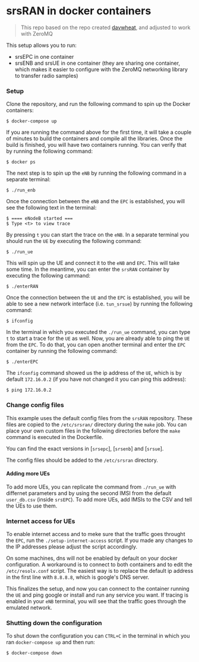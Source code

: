 # srsRAN in docker containers

> This repo based on the repo created [davwheat](https://github.com/davwheat/srsRAN-docker-emulated), and adjusted to work with ZeroMQ

This setup allows you to run:
- srsEPC in one container
- srsENB and srsUE in one container (they are sharing one container, which makes it easier to configure with the ZeroMQ networking library to transfer radio samples)

### Setup

Clone the repository, and run the following command to spin up the Docker containers:

    $ docker-compose up

If you are running the command above for the first time, it will take a couple of minutes to build the containers and compile all the libraries.
Once the build is finished, you will have two containers running. You can verify that by running the following command:

    $ docker ps

The next step is to spin up the `eNB` by running the following command in a separate terminal:

    $ ./run_enb

Once the connection between the `eNB` and the `EPC` is established, you will see the following text in the terminal:

    $ ==== eNodeB started ===
    $ Type <t> to view trace

By pressing `t` you can start the trace on the `eNB`. In a separate terminal you should run the `UE` by executing the following command:

    $ ./run_ue

This will spin up the UE and connect it to the `eNB` and `EPC`. This will take some time. In the meantime, you can enter the `srsRAN` container by executing the following cammand:

    $ ./enterRAN

Once the connection between the `UE` and the `EPC` is established, you will be able to see a new network interface (i.e. `tun_srsue`) by running the following command:

    $ ifconfig

In the terminal in which you executed the `./run_ue` command, you can type `t` to start a trace for the `UE` as well.
Now, you are already able to ping the `UE` from the `EPC`. To do that, you can open another terminal and enter the `EPC` container by running the following command:

    $ ./enterEPC

The `ifconfig` command showed us the ip address of the `UE`, which is by default `172.16.0.2` (if you have not changed it you can ping this address):

    $ ping 172.16.0.2

### Change config files

This example uses the default config files from the `srsRAN` repository. These files are copied
to the `/etc/srsran/` directory during the `make` job. You can place your own custom files in the
following directories before the `make` command is executed in the Dockerfile.

You can find the exact versions in [`srsepc`], [`srsenb`] and [`srsue`].

The config files should be added to the `/etc/srsran` directory.

[srsepc]: https://github.com/srsran/srsran/tree/master/srsepc
[srsenb]: https://github.com/srsran/srsran/tree/master/srsenb
[srsue]: https://github.com/srsran/srsran/tree/master/srsue

#### Adding more UEs

To add more UEs, you can replicate the command from `./run_ue` with differnet parameters and
by using the second IMSI from the default `user_db.csv` (inside `srsEPC`). To add more UEs,
add IMSIs to the CSV and tell the UEs to use them.

### Internet access for UEs

To enable internet access and to meke sure that the traffic goes throught the `EPC`, run the
`./setup-internet-access` script. If you made any changes to the IP addresses please adjust the
script accordingly.

On some machines, dns will not be enabled by default on your docker configuration. A workaround is to
connect to both containers and to edit the `/etc/resolv.conf` script. The easiest way is to replace the
default ip address in the first line with `8.8.8.8`, which is google's DNS server.

This finalizes the setup, and now you can connect to the container running the `UE` and ping google or install
and run any service you want. If tracing is enabled in your `eNB` terminal, you will see that the traffic goes
through the emulated network.

### Shutting down the configuration

To shut down the configuration you can `CTRL+C` in the terminal in which you ran `docker-compose up` and then run:

    $ docker-compose down
